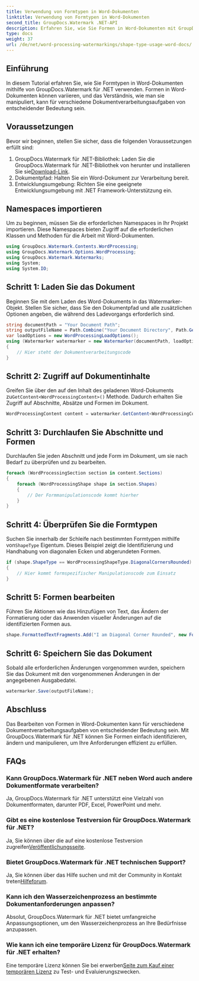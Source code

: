 ```yaml
---
title: Verwendung von Formtypen in Word-Dokumenten
linktitle: Verwendung von Formtypen in Word-Dokumenten
second_title: GroupDocs.Watermark .NET-API
description: Erfahren Sie, wie Sie Formen in Word-Dokumenten mit GroupDocs.Watermark für .NET bearbeiten. Dieses Tutorial bietet Anleitungen für eine effiziente Dokumentenverarbeitung.
type: docs
weight: 37
url: /de/net/word-processing-watermarkings/shape-type-usage-word-docs/
---
```

## Einführung
In diesem Tutorial erfahren Sie, wie Sie Formtypen in Word-Dokumenten mithilfe von GroupDocs.Watermark für .NET verwenden. Formen in Word-Dokumenten können variieren, und das Verständnis, wie man sie manipuliert, kann für verschiedene Dokumentverarbeitungsaufgaben von entscheidender Bedeutung sein.
## Voraussetzungen
Bevor wir beginnen, stellen Sie sicher, dass die folgenden Voraussetzungen erfüllt sind:
1.  GroupDocs.Watermark für .NET-Bibliothek: Laden Sie die GroupDocs.Watermark für .NET-Bibliothek von herunter und installieren Sie sie[Download-Link](https://releases.groupdocs.com/Watermark/net/).
2. Dokumentpfad: Halten Sie ein Word-Dokument zur Verarbeitung bereit.
3. Entwicklungsumgebung: Richten Sie eine geeignete Entwicklungsumgebung mit .NET Framework-Unterstützung ein.

## Namespaces importieren
Um zu beginnen, müssen Sie die erforderlichen Namespaces in Ihr Projekt importieren. Diese Namespaces bieten Zugriff auf die erforderlichen Klassen und Methoden für die Arbeit mit Word-Dokumenten.
```csharp
using GroupDocs.Watermark.Contents.WordProcessing;
using GroupDocs.Watermark.Options.WordProcessing;
using GroupDocs.Watermark.Watermarks;
using System;
using System.IO;
```
## Schritt 1: Laden Sie das Dokument
Beginnen Sie mit dem Laden des Word-Dokuments in das Watermarker-Objekt. Stellen Sie sicher, dass Sie den Dokumentpfad und alle zusätzlichen Optionen angeben, die während des Ladevorgangs erforderlich sind.
```csharp
string documentPath = "Your Document Path";
string outputFileName = Path.Combine("Your Document Directory", Path.GetFileName(documentPath));
var loadOptions = new WordProcessingLoadOptions();
using (Watermarker watermarker = new Watermarker(documentPath, loadOptions))
{
    // Hier steht der Dokumentverarbeitungscode
}
```
## Schritt 2: Zugriff auf Dokumentinhalte
 Greifen Sie über den auf den Inhalt des geladenen Word-Dokuments zu`GetContent<WordProcessingContent>()` Methode. Dadurch erhalten Sie Zugriff auf Abschnitte, Absätze und Formen im Dokument.
```csharp
WordProcessingContent content = watermarker.GetContent<WordProcessingContent>();
```
## Schritt 3: Durchlaufen Sie Abschnitte und Formen
Durchlaufen Sie jeden Abschnitt und jede Form im Dokument, um sie nach Bedarf zu überprüfen und zu bearbeiten.
```csharp
foreach (WordProcessingSection section in content.Sections)
{
    foreach (WordProcessingShape shape in section.Shapes)
    {
        // Der Formmanipulationscode kommt hierher
    }
}
```
## Schritt 4: Überprüfen Sie die Formtypen
Suchen Sie innerhalb der Schleife nach bestimmten Formtypen mithilfe von`ShapeType` Eigentum. Dieses Beispiel zeigt die Identifizierung und Handhabung von diagonalen Ecken und abgerundeten Formen.
```csharp
if (shape.ShapeType == WordProcessingShapeType.DiagonalCornersRounded)
{
    // Hier kommt formspezifischer Manipulationscode zum Einsatz
}
```
## Schritt 5: Formen bearbeiten
Führen Sie Aktionen wie das Hinzufügen von Text, das Ändern der Formatierung oder das Anwenden visueller Änderungen auf die identifizierten Formen aus.
```csharp
shape.FormattedTextFragments.Add("I am Diagonal Corner Rounded", new Font("Calibri", 8, FontStyle.Bold), Color.Red, Color.Aqua);
```
## Schritt 6: Speichern Sie das Dokument
Sobald alle erforderlichen Änderungen vorgenommen wurden, speichern Sie das Dokument mit den vorgenommenen Änderungen in der angegebenen Ausgabedatei.
```csharp
watermarker.Save(outputFileName);
```

## Abschluss
Das Bearbeiten von Formen in Word-Dokumenten kann für verschiedene Dokumentverarbeitungsaufgaben von entscheidender Bedeutung sein. Mit GroupDocs.Watermark für .NET können Sie Formen einfach identifizieren, ändern und manipulieren, um Ihre Anforderungen effizient zu erfüllen.
## FAQs
### Kann GroupDocs.Watermark für .NET neben Word auch andere Dokumentformate verarbeiten?
Ja, GroupDocs.Watermark für .NET unterstützt eine Vielzahl von Dokumentformaten, darunter PDF, Excel, PowerPoint und mehr.
### Gibt es eine kostenlose Testversion für GroupDocs.Watermark für .NET?
 Ja, Sie können über die auf eine kostenlose Testversion zugreifen[Veröffentlichungsseite](https://releases.groupdocs.com/).
### Bietet GroupDocs.Watermark für .NET technischen Support?
 Ja, Sie können über das Hilfe suchen und mit der Community in Kontakt treten[Hilfeforum](https://forum.groupdocs.com/c/watermark/19).
### Kann ich den Wasserzeichenprozess an bestimmte Dokumentanforderungen anpassen?
Absolut, GroupDocs.Watermark für .NET bietet umfangreiche Anpassungsoptionen, um den Wasserzeichenprozess an Ihre Bedürfnisse anzupassen.
### Wie kann ich eine temporäre Lizenz für GroupDocs.Watermark für .NET erhalten?
 Eine temporäre Lizenz können Sie bei erwerben[Seite zum Kauf einer temporären Lizenz](https://purchase.groupdocs.com/temporary-license/) zu Test- und Evaluierungszwecken.